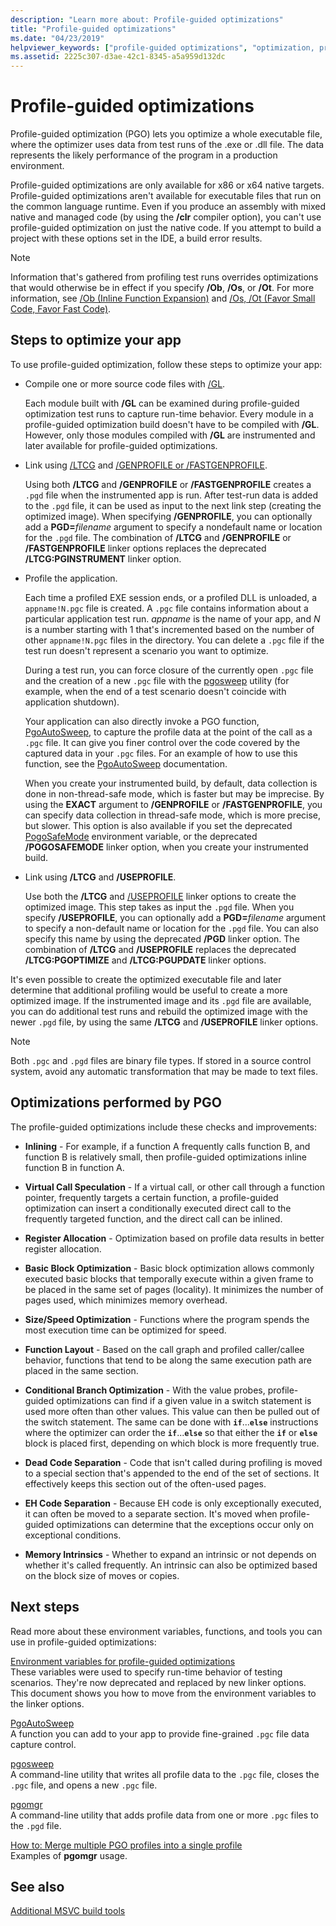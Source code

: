 ```yaml
---
description: "Learn more about: Profile-guided optimizations"
title: "Profile-guided optimizations"
ms.date: "04/23/2019"
helpviewer_keywords: ["profile-guided optimizations", "optimization, profile-guided [C++]"]
ms.assetid: 2225c307-d3ae-42c1-8345-a5a959d132dc
---
```

# Profile-guided optimizations

Profile-guided optimization (PGO) lets you optimize a whole executable file, where the optimizer uses data from test runs of the .exe or .dll file. The data represents the likely performance of the program in a production environment.

Profile-guided optimizations are only available for x86 or x64 native targets. Profile-guided optimizations aren't available for executable files that run on the common language runtime. Even if you produce an assembly with mixed native and managed code (by using the **/clr** compiler option), you can't use profile-guided optimization on just the native code. If you attempt to build a project with these options set in the IDE, a build error results.

> [!NOTE]
> Information that's gathered from profiling test runs overrides optimizations that would otherwise be in effect if you specify **/Ob**, **/Os**, or **/Ot**. For more information, see [/Ob (Inline Function Expansion)](reference/ob-inline-function-expansion.md) and [/Os, /Ot (Favor Small Code, Favor Fast Code)](reference/os-ot-favor-small-code-favor-fast-code.md).

## Steps to optimize your app

To use profile-guided optimization, follow these steps to optimize your app:

- Compile one or more source code files with [/GL](reference/gl-whole-program-optimization.md).

   Each module built with **/GL** can be examined during profile-guided optimization test runs to capture run-time behavior. Every module in a profile-guided optimization build doesn't have to be compiled with **/GL**. However, only those modules compiled with **/GL** are instrumented and later available for profile-guided optimizations.

- Link using [/LTCG](reference/ltcg-link-time-code-generation.md) and [/GENPROFILE or /FASTGENPROFILE](reference/genprofile-fastgenprofile-generate-profiling-instrumented-build.md).

   Using both **/LTCG** and **/GENPROFILE** or **/FASTGENPROFILE** creates a `.pgd` file when the instrumented app is run. After test-run data is added to the `.pgd` file, it can be used as input to the next link step (creating the optimized image). When specifying **/GENPROFILE**, you can optionally add a **PGD=**_filename_ argument to specify a nondefault name or location for the `.pgd` file. The combination of **/LTCG** and **/GENPROFILE** or **/FASTGENPROFILE** linker options replaces the deprecated **/LTCG:PGINSTRUMENT** linker option.

- Profile the application.

   Each time a profiled EXE session ends, or a profiled DLL is unloaded, a `appname!N.pgc` file is created. A `.pgc` file contains information about a particular application test run. *appname* is the name of your app, and *N* is a number starting with 1 that's incremented based on the number of other `appname!N.pgc` files in the directory. You can delete a `.pgc` file if the test run doesn't represent a scenario you want to optimize.

   During a test run, you can force closure of the currently open `.pgc` file and the creation of a new `.pgc` file with the [pgosweep](pgosweep.md) utility (for example, when the end of a test scenario doesn't coincide with application shutdown).

   Your application can also directly invoke a PGO function, [PgoAutoSweep](pgoautosweep.md), to capture the profile data at the point of the call as a `.pgc` file. It can give you finer control over the code covered by the captured data in your `.pgc` files. For an example of how to use this function, see the [PgoAutoSweep](pgoautosweep.md) documentation.

   When you create your instrumented build, by default, data collection is done in non-thread-safe mode, which is faster but may be imprecise. By using the **EXACT** argument to **/GENPROFILE** or **/FASTGENPROFILE**, you can specify data collection in thread-safe mode, which is more precise, but slower. This option is also available if you set the deprecated [PogoSafeMode](environment-variables-for-profile-guided-optimizations.md#pogosafemode) environment variable, or the deprecated **/POGOSAFEMODE** linker option, when you create your instrumented build.

- Link using **/LTCG** and **/USEPROFILE**.

   Use both the **/LTCG** and [/USEPROFILE](reference/useprofile.md) linker options to create the optimized image. This step takes as input the `.pgd` file. When you specify **/USEPROFILE**, you can optionally add a **PGD=**_filename_ argument to specify a non-default name or location for the `.pgd` file. You can also specify this name by using the deprecated **/PGD** linker option. The combination of **/LTCG** and **/USEPROFILE** replaces the deprecated **/LTCG:PGOPTIMIZE** and **/LTCG:PGUPDATE** linker options.

It's even possible to create the optimized executable file and later determine that additional profiling would be useful to create a more optimized image. If the instrumented image and its `.pgd` file are available, you can do additional test runs and rebuild the optimized image with the newer `.pgd` file, by using the same **/LTCG** and **/USEPROFILE** linker options.

> [!NOTE]
> Both `.pgc` and `.pgd` files are binary file types. If stored in a source control system, avoid any automatic transformation that may be made to text files.

## Optimizations performed by PGO

The profile-guided optimizations include these checks and improvements:

- **Inlining** - For example, if a function A frequently calls function B, and function B is relatively small, then profile-guided optimizations inline function B in function A.

- **Virtual Call Speculation** - If a virtual call, or other call through a function pointer, frequently targets a certain function, a profile-guided optimization can insert a conditionally executed direct call to the frequently targeted function, and the direct call can be inlined.

- **Register Allocation** - Optimization based on profile data results in better register allocation.

- **Basic Block Optimization** - Basic block optimization allows commonly executed basic blocks that temporally execute within a given frame to be placed in the same set of pages (locality). It minimizes the number of pages used, which minimizes memory overhead.

- **Size/Speed Optimization** - Functions where the program spends the most execution time can be optimized for speed.

- **Function Layout** - Based on the call graph and profiled caller/callee behavior, functions that tend to be along the same execution path are placed in the same section.

- **Conditional Branch Optimization** - With the value probes, profile-guided optimizations can find if a given value in a switch statement is used more often than other values.  This value can then be pulled out of the switch statement.  The same can be done with **`if`**...**`else`** instructions where the optimizer can order the **`if`**...**`else`** so that either the **`if`** or **`else`** block is placed first, depending on which block is more frequently true.

- **Dead Code Separation** - Code that isn't called during profiling is moved to a special section that's appended to the end of the set of sections. It effectively keeps this section out of the often-used pages.

- **EH Code Separation** - Because EH code is only exceptionally executed, it can often be moved to a separate section. It's moved when profile-guided optimizations can determine that the exceptions occur only on exceptional conditions.

- **Memory Intrinsics** - Whether to expand an intrinsic or not depends on whether it's called frequently. An intrinsic can also be optimized based on the block size of moves or copies.

## Next steps

Read more about these environment variables, functions, and tools you can use in profile-guided optimizations:

[Environment variables for profile-guided optimizations](environment-variables-for-profile-guided-optimizations.md)<br/>
These variables were used to specify run-time behavior of testing scenarios. They're now deprecated and replaced by new linker options. This document shows you how to move from the environment variables to the linker options.

[PgoAutoSweep](pgoautosweep.md)<br/>
A function you can add to your app to provide fine-grained `.pgc` file data capture control.

[pgosweep](pgosweep.md)<br/>
A command-line utility that writes all profile data to the `.pgc` file, closes the `.pgc` file, and opens a new `.pgc` file.

[pgomgr](pgomgr.md)<br/>
A command-line utility that adds profile data from one or more `.pgc` files to the `.pgd` file.

[How to: Merge multiple PGO profiles into a single profile](how-to-merge-multiple-pgo-profiles-into-a-single-profile.md)<br/>
Examples of **pgomgr** usage.

## See also

[Additional MSVC build tools](reference/c-cpp-build-tools.md)
